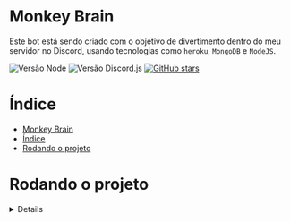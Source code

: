 # Monkey Brain

Este bot está sendo criado com o objetivo de divertimento dentro do meu servidor no Discord, usando tecnologias como `heroku`, `MongoDB` e `NodeJS`.

![Versão Node](https://img.shields.io/badge/Node-LTS-brightgreen?style=flat-square&logo=nodedotjs&logoColor=white)
![Versão Discord.js](https://img.shields.io/badge/Discord.js-13.6.0-blue?style=flat-square&logo=discord&logoColor=white)
[![GitHub stars](https://img.shields.io/github/stars/Casca0/monkeybrain?label=Stars&logo=github&logoColor=white&style=flat-square)](https://github.com/Casca0/monkeybrain/stargazers)

# Índice

- [Monkey Brain](#monkey-brain)
- [Índice](#índice)
- [Rodando o projeto](#rodando-o-projeto)

# Rodando o projeto

<details>
  Primeiro instalamos as dependências do repositório :
  
  ```bash
  $ npm install
  ```
  A partir daqui podemos usar multiplos comandos.

  Para rodar um ambiente local :

  ```bash
  $ npm start
  ```
  
  Rodando o comando `start` já inicia um ambiente local com atualização dinâmica.

  É necessário a criação de um arquivo `.env` com as variáveis de ambiente como `DISCORD_TOKEN` e `MONGO_TOKEN` para rodar corretamente o bot.
</details>
